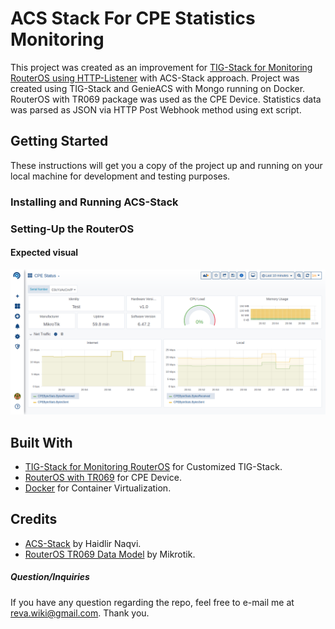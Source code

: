 # ACS Stack For CPE Statistics Monitoring

This project was created as an improvement for [TIG-Stack for Monitoring RouterOS using HTTP-Listener](https://github.com/revawiki/TIG-Stack-for-Monitoring-RouterOS-using-HTTP-Listener) with ACS-Stack approach. Project was created using TIG-Stack and GenieACS with Mongo running on Docker. RouterOS with TR069 package was used as the CPE Device. Statistics data was parsed as JSON via HTTP Post Webhook method using ext script.

## Getting Started

These instructions will get you a copy of the project up and running on your local machine for development and testing purposes. 

### Installing and Running ACS-Stack

### Setting-Up the RouterOS

#### Expected visual
![Grafana-Dashboard](https://raw.githubusercontent.com/revawiki/ACS-Stack-For-CPE-Statistics-Monitoring/master/img/cpe-visualization.png)

## Built With

* [TIG-Stack for Monitoring RouterOS](https://github.com/revawiki/TIG-Stack-for-Monitoring-RouterOS-using-HTTP-Listener) for Customized TIG-Stack.
* [RouterOS with TR069](https://mikrotik.com/) for CPE Device.
* [Docker](https://www.docker.com/) for Container Virtualization.

## Credits

* [ACS-Stack](https://github.com/haidlir/ACS-Stack) by Haidlir Naqvi.
* [RouterOS TR069 Data Model](https://wiki.mikrotik.com/tr069ref/current.html) by Mikrotik.

##### Question/Inquiries
If you have any question regarding the repo, feel free to e-mail me at reva.wiki@gmail.com. Thank you.

